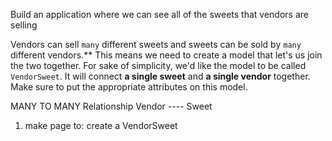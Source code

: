 Build an application where we can see all of the sweets that vendors are selling

Vendors can sell `many` different sweets and sweets can be sold by `many` different vendors.** This means we need to create a model that let's us join the two together. For sake of simplicity, we'd like the model to be called `VendorSweet`. It will connect **a single sweet** and **a single vendor** together. Make sure to put the appropriate attributes on this model.

MANY TO MANY Relationship
Vendor --<VendorSweet>-- Sweet

1. make page to: create a VendorSweet
